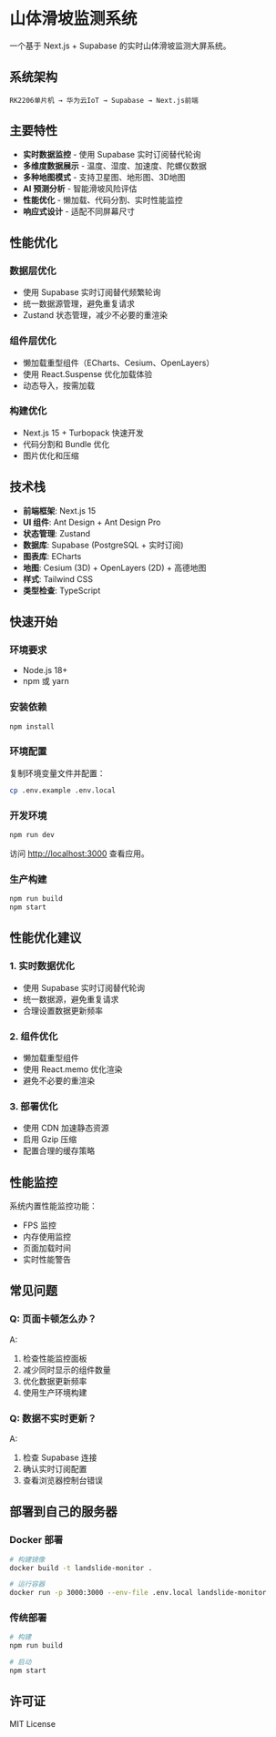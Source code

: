 #  山体滑坡监测系统

一个基于 Next.js + Supabase 的实时山体滑坡监测大屏系统。

##  系统架构

```
RK2206单片机 → 华为云IoT → Supabase → Next.js前端
```

##  主要特性

-  **实时数据监控** - 使用 Supabase 实时订阅替代轮询
-  **多维度数据展示** - 温度、湿度、加速度、陀螺仪数据
-  **多种地图模式** - 支持卫星图、地形图、3D地图
-  **AI 预测分析** - 智能滑坡风险评估
-  **性能优化** - 懒加载、代码分割、实时性能监控
-  **响应式设计** - 适配不同屏幕尺寸

##  性能优化

### 数据层优化
-  使用 Supabase 实时订阅替代频繁轮询
-  统一数据源管理，避免重复请求
-  Zustand 状态管理，减少不必要的重渲染

### 组件层优化
-  懒加载重型组件（ECharts、Cesium、OpenLayers）
-  使用 React.Suspense 优化加载体验
-  动态导入，按需加载

### 构建优化
-  Next.js 15 + Turbopack 快速开发
-  代码分割和 Bundle 优化
-  图片优化和压缩

##  技术栈

- **前端框架**: Next.js 15
- **UI 组件**: Ant Design + Ant Design Pro
- **状态管理**: Zustand
- **数据库**: Supabase (PostgreSQL + 实时订阅)
- **图表库**: ECharts
- **地图**: Cesium (3D) + OpenLayers (2D) + 高德地图
- **样式**: Tailwind CSS
- **类型检查**: TypeScript

##  快速开始

### 环境要求
- Node.js 18+
- npm 或 yarn

### 安装依赖
```bash
npm install
```

### 环境配置
复制环境变量文件并配置：
```bash
cp .env.example .env.local
```

### 开发环境
```bash
npm run dev
```

访问 [http://localhost:3000](http://localhost:3000) 查看应用。

### 生产构建
```bash
npm run build
npm start
```

##  性能优化建议

### 1. 实时数据优化
- 使用 Supabase 实时订阅替代轮询
- 统一数据源，避免重复请求
- 合理设置数据更新频率

### 2. 组件优化
- 懒加载重型组件
- 使用 React.memo 优化渲染
- 避免不必要的重渲染

### 3. 部署优化
- 使用 CDN 加速静态资源
- 启用 Gzip 压缩
- 配置合理的缓存策略

##  性能监控

系统内置性能监控功能：
- FPS 监控
- 内存使用监控
- 页面加载时间
- 实时性能警告

##  常见问题

### Q: 页面卡顿怎么办？
A:
1. 检查性能监控面板
2. 减少同时显示的组件数量
3. 优化数据更新频率
4. 使用生产环境构建

### Q: 数据不实时更新？
A:
1. 检查 Supabase 连接
2. 确认实时订阅配置
3. 查看浏览器控制台错误

##  部署到自己的服务器

### Docker 部署
```bash
# 构建镜像
docker build -t landslide-monitor .

# 运行容器
docker run -p 3000:3000 --env-file .env.local landslide-monitor
```

### 传统部署
```bash
# 构建
npm run build

# 启动
npm start
```

##  许可证

MIT License
